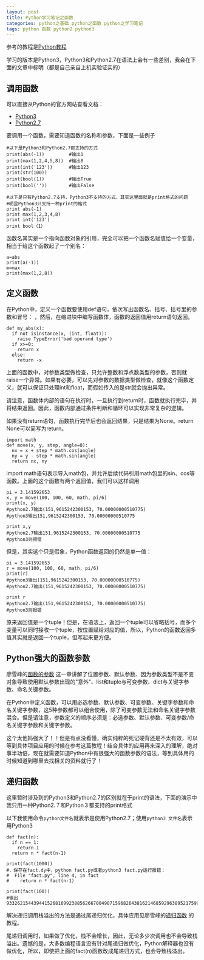 ```yaml
---
layout: post
title: Python学习笔记之函数
categories: python之基础 python之函数 python之学习笔记
tags: python 函数 python2 python3
---
```


参考的教程是[Python教程](http://www.liaoxuefeng.com/wiki/0014316089557264a6b348958f449949df42a6d3a2e542c000)

学习的版本是Python3，Python3和Python2.7在语法上会有一些差别，我会在下面的文章中标明（都是自己亲自上机实验证实的）

## 调用函数

可以直接从Python的官方网站查看文档：

* [Python3](http://docs.python.org/3/library/functions.html#abs)
* [Python2.7](http://docs.python.org/2/library/functions.html#abs)

要调用一个函数，需要知道函数的名称和参数，下面是一些例子

```
#以下是Python3和Python2.7都支持的方式
print(abs(-1))         #输出1
print(max(1,2,4,5,8))  #输出8
print(int('123'))      #输出123
print(str(100))
print(bool(1))         #输出True
print(bool(''))        #输出False

#以下是只有Python2.7支持，Python3不支持的方式，其实这里面就是print格式的问题
#明显Python3只支持一种print的格式
print abs(-1)
print max(1,2,3,4,8)
print int('123')
print bool（1）
```

函数名其实是一个指向函数对象的引用，完全可以把一个函数名赋值给一个变量，相当于给这个函数起了一个别名：

```
a=abs
print(a(-1))
m=max
print(max(1,2,8))
```

## 定义函数

在Python中，定义一个函数要使用def语句，依次写出函数名、括号、括号里的参数和冒号： ，然后，在缩进块中编写函数体，函数的返回值用return语句返回。

```
def my_abs(x):
  if not isinstance(x, (int, float)):
    raise TypeError('bad operand type')
  if x>=0:
    return x
  else:
    return -x
```

上面的函数中，对参数类型做检查，只允许整数和浮点数类型的参数，否则就raise一个异常。如果有必要，可以先对参数的数据类型做检查，就像这个函数定义，就可以保证只处理int和float，而假如传入的是str就会抛出异常。

请注意，函数体内部的语句在执行时，一旦执行到return时，函数就执行完毕，并将结果返回。因此，函数内部通过条件判断和循环可以实现非常复杂的逻辑。

如果没有return语句，函数执行完毕后也会返回结果，只是结果为None。return None可以简写为return。

```
import math
def move(x, y, step, angle=0):
  nx = x + step * math.cos(angle)
  ny = y - step * math.sin(angle)
  return nx, ny
```

import math语句表示导入math包，并允许后续代码引用math包里的sin、cos等函数。上面的这个函数有两个返回值，我们可以这样调用

```
pi = 3.141592653
x, y = move(100, 100, 60, math, pi/6)
print(x, y)
#python2.7输出(151,9615242300153, 70.00000000510775)
#python3输出151,9615242300153, 70.00000000510775

print x,y
#python2.7输出151,9615242300153, 70.00000000510775
#python3则报错
```

但是，其实这个只是假象，Python函数返回的仍然是单一值：

```
pi = 3.141592653
r = move(100, 100, 60, math, pi/6)
print(r)
#python3输出(151,9615242300153, 70.00000000510775)
#python2.7输出(151,9615242300153, 70.00000000510775)

print r
#python2.7输出(151,9615242300153, 70.00000000510775)
#python3则报错
```

原来返回值是一个tuple！但是，在语法上，返回一个tuple可以省略括号，而多个变量可以同时接收一个tuple，按位置赋给对应的值，所以，Python的函数返回多值其实就是返回一个tuple，但写起来更方便。

## Python强大的函数参数

廖雪峰的[函数的参数](http://www.liaoxuefeng.com/wiki/0014316089557264a6b348958f449949df42a6d3a2e542c000/001431752945034eb82ac80a3e64b9bb4929b16eeed1eb9000) 这一章讲解了位置参数、默认参数、因为参数类型不是不变对象导致使用默认参数出现的"意外"、list和tuple与可变参数、dict与关键字参数、命名关键参数。

在Python中定义函数，可以用必选参数、默认参数、可变参数、关键字参数和命名关键字参数，这5种参数都可以组合使用，除了可变参数无法和命名关键字参数混合。但是请注意，参数定义的顺序必须是：必选参数、默认参数、可变参数/命名关键字参数和关键字参数。

这个太他妈强大了！！但是有点没看懂，确实纯粹的死记硬背还是不太有效，可以等到具体项目应用的时候在参考这篇教程！结合具体的应用再来深入的理解，绝对事半功倍，现在就需要知道Python中有很强大的函数参数的语法，等到具体用的时候知道到哪里去找相关的资料就行了！

## 递归函数

这里暂时涉及到的Python3和Python2.7的区别就在于print的语法，下面的演示中我只用一种Python2.７和Python３都支持的print格式

以下我使用命令`python文件名`就表示是使用Python2.7；使用`python3 文件名`表示用Python3

```
def fact(n):
  if n == 1:
    return 1
  return n * fact(n-1)
  
print(fact(1000))
#，保存在fact.dy中，python fact.py或者python3 fact.py运行报错：
#  File "fact.py", line 4, in fact
#    return n * fact(n-1)

print(fact(100))
#输出93326215443944152681699238856266700490715968264381621468592963895217599993229915608941463976156518286253697920827223758251185210916864000000000000000000000000
```

解决递归调用栈溢出的方法是通过尾递归优化，具体应用见廖雪峰的[递归函数](http://www.liaoxuefeng.com/wiki/0014316089557264a6b348958f449949df42a6d3a2e542c000/001431756044276a15558a759ec43de8e30eb0ed169fb11000) 的教程。

尾递归调用时，如果做了优化，栈不会增长，因此，无论多少次调用也不会导致栈溢出。遗憾的是，大多数编程语言没有针对尾递归做优化，Python解释器也没有做优化，所以，即使把上面的fact(n)函数改成尾递归方式，也会导致栈溢出。
